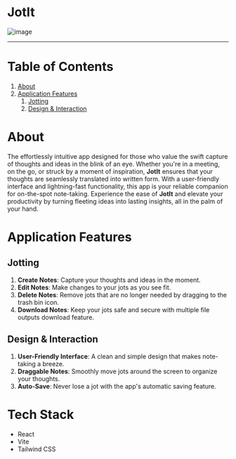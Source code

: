 # JotIt

![image](https://github.com/josephchay/jotit/assets/136827046/5a8b4d17-d3b6-4fb6-99f1-5f75e0a7803c)

---

# Table of Contents
1. [About](#about)
2. [Application Features](#application-features)
   1. [Jotting](#jotting)
   2. [Design & Interaction](#design--interaction)

# About

The effortlessly intuitive app designed for those who value the swift capture of thoughts and ideas in the blink of an eye.
Whether you're in a meeting, on the go, or struck by a moment of inspiration, **JotIt** ensures that your thoughts are seamlessly translated into written form.
With a user-friendly interface and lightning-fast functionality, this app is your reliable companion for on-the-spot note-taking.
Experience the ease of **JotIt** and elevate your productivity by turning fleeting ideas into lasting insights, all in the palm of your hand.

# Application Features

## Jotting
1. **Create Notes**: Capture your thoughts and ideas in the moment.
2. **Edit Notes**: Make changes to your jots as you see fit.
3. **Delete Notes**: Remove jots that are no longer needed by dragging to the trash bin icon.
4. **Download Notes**: Keep your jots safe and secure with multiple file outputs download feature.

## Design & Interaction
1. **User-Friendly Interface**: A clean and simple design that makes note-taking a breeze.
2. **Draggable Notes**: Smoothly move jots around the screen to organize your thoughts.
3. **Auto-Save**: Never lose a jot with the app's automatic saving feature.

# Tech Stack
- React
- Vite
- Tailwind CSS
